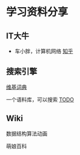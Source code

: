 # 学习资料分享

## IT大牛

- 车小胖，计算机网络
    [知乎](https://www.zhihu.com/people/chexiaopang)

## 搜索引擎

[维基词典](https://zh.m.wiktionary.org/wiki)

一个语料库，可以搜索
[TODO](https://www.english-corpora.org/coca/)
[](http://www.translateinto.com)

## Wiki

数据结构算法动画
[](https://www.cs.usfca.edu/~galles/visualization/Algorithms.html)

萌娘百科
